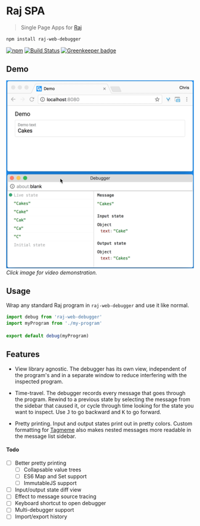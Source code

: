# Raj SPA
> Single Page Apps for [Raj](https://github.com/andrejewski/raj)

```sh
npm install raj-web-debugger
```

[![npm](https://img.shields.io/npm/v/raj-web-debugger.svg)](https://www.npmjs.com/package/raj-web-debugger)
[![Build Status](https://travis-ci.org/andrejewski/raj-web-debugger.svg?branch=master)](https://travis-ci.org/andrejewski/raj-web-debugger)
[![Greenkeeper badge](https://badges.greenkeeper.io/andrejewski/raj-web-debugger.svg)](https://greenkeeper.io/)

## Demo
[![Embed/Debugger view](assets/demo-screenshot.png)](https://vimeo.com/233257980)
*Click image for video demonstration.*

## Usage
Wrap any standard Raj program in `raj-web-debugger` and use it like normal.

```js
import debug from 'raj-web-debugger'
import myProgram from './my-program'

export default debug(myProgram)
```

## Features

- View library agnostic. The debugger has its own view, independent of the program's and in a separate window to reduce interfering with the inspected program.

- Time-travel. The debugger records every message that goes through the program. Rewind to a previous state by selecting the message from the sidebar that caused it, or cycle through time looking for the state you want to inspect. Use <kbd>J</kbd> to go backward and <kbd>K</kbd> to go forward.

- Pretty printing. Input and output states print out in pretty colors. Custom formatting for [Tagmeme](https://github.com/andrejewski/tagmeme) also makes nested messages more readable in the message list sidebar.

#### Todo
- [ ] Better pretty printing
  - [ ] Collapsable value trees
  - [ ] ES6 Map and Set support
  - [ ] ImmutableJS support
- [ ] Input/output state diff view
- [ ] Effect to message source tracing
- [ ] Keyboard shortcut to open debugger
- [ ] Multi-debugger support
- [ ] Import/export history
